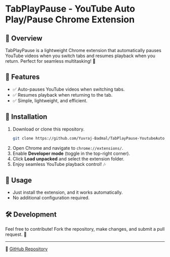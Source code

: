 # TabPlayPause - YouTube Auto Play/Pause Chrome Extension

## 🚀 Overview
TabPlayPause is a lightweight Chrome extension that automatically pauses YouTube videos when you switch tabs and resumes playback when you return. Perfect for seamless multitasking! 🎥

## 📌 Features
- ✅ Auto-pauses YouTube videos when switching tabs.
- ✅ Resumes playback when returning to the tab.
- ✅ Simple, lightweight, and efficient.

## 🔧 Installation
1. Download or clone this repository.
   ```bash
   git clone https://github.com/Yuvraj-Badmal/TabPlayPause-YoutubeAutoPlayPauseChromeExtension.git
   ```
2. Open Chrome and navigate to `chrome://extensions/`.
3. Enable **Developer mode** (toggle in the top-right corner).
4. Click **Load unpacked** and select the extension folder.
5. Enjoy seamless YouTube playback control! 🎶

## 📜 Usage
- Just install the extension, and it works automatically.
- No additional configuration required.

## 🛠️ Development
Feel free to contribute! Fork the repository, make changes, and submit a pull request. 🚀

---
🔗 [GitHub Repository](https://github.com/Yuvraj-Badmal/TabPlayPause-YoutubeAutoPlayPauseChromeExtension)
